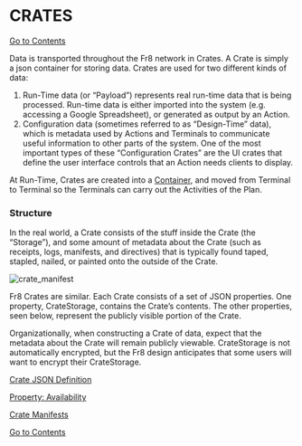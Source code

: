 # CRATES 

[Go to Contents](https://github.com/Fr8org/Fr8Core/blob/master/Docs/Home.md)  

Data is transported throughout the Fr8 network  in Crates. A Crate is simply a json container for storing data. Crates are used for two different kinds of data:

1. Run-Time data (or “Payload”) represents real run-time data that is being processed. Run-time data is either imported into the system (e.g. accessing a Google Spreadsheet), or generated as output by an Action.
2. Configuration data (sometimes referred to as “Design-Time” data), which is metadata used by Actions and Terminals to communicate useful information to other parts of the system. One of the most important types of these “Configuration Crates” are the UI crates that define the user interface controls that an Action needs clients to display.

At Run-Time, Crates are created into a [Container](https://github.com/Fr8org/Fr8Core/blob/master/ForDevelopers/Objects/Containers.md), and moved from Terminal to Terminal so the Terminals can carry out the Activities of the Plan.

### Structure

In the real world, a Crate consists of the stuff inside the Crate (the “Storage”), and some amount of metadata about the Crate (such as receipts, logs, manifests, and directives) that is typically found taped, stapled, nailed, or painted onto the outside of the Crate.

![crate_manifest](https://github.com/Fr8org/Fr8Core/blob/master/img/Fr8Crates_CrateManifest.png) 

Fr8 Crates are similar. Each Crate consists of a set of JSON properties. One property, CrateStorage, contains the Crate’s contents. The other properties, seen below, represent the publicly visible portion of the Crate.

Organizationally, when constructing a Crate of data, expect that the metadata about the Crate will remain publicly viewable. CrateStorage is not automatically encrypted, but the Fr8 design anticipates that some users will want to encrypt their CrateStorage.

[Crate JSON Definition](https://github.com/Fr8org/Fr8Core/blob/master/ForDevelopers/Objects/CrateDTO.md) 

[Property: Availability](https://github.com/Fr8org/Fr8Core/blob/master/ForDevelopers/Objects/CratePropertyAvailability.md)

[Crate Manifests](https://github.com/Fr8org/Fr8Core/blob/master/ForDevelopers/Objects/CratesManifest.md) 

[Go to Contents](https://github.com/Fr8org/Fr8Core/blob/master/Docs/Home.md)  
